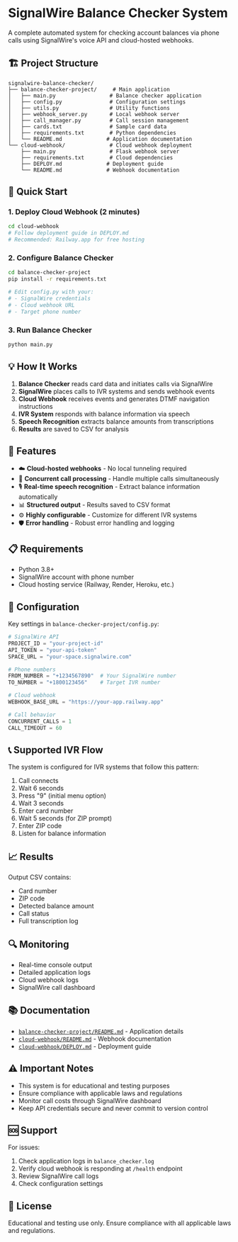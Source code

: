 # SignalWire Balance Checker System

A complete automated system for checking account balances via phone calls using SignalWire's voice API and cloud-hosted webhooks.

## 🏗️ Project Structure

```
signalwire-balance-checker/
├── balance-checker-project/     # Main application
│   ├── main.py                 # Balance checker application
│   ├── config.py               # Configuration settings
│   ├── utils.py                # Utility functions
│   ├── webhook_server.py       # Local webhook server
│   ├── call_manager.py         # Call session management
│   ├── cards.txt               # Sample card data
│   ├── requirements.txt        # Python dependencies
│   └── README.md              # Application documentation
└── cloud-webhook/              # Cloud webhook deployment
    ├── main.py                 # Flask webhook server
    ├── requirements.txt        # Cloud dependencies
    ├── DEPLOY.md              # Deployment guide
    └── README.md              # Webhook documentation
```

## 🚀 Quick Start

### 1. Deploy Cloud Webhook (2 minutes)

```bash
cd cloud-webhook
# Follow deployment guide in DEPLOY.md
# Recommended: Railway.app for free hosting
```

### 2. Configure Balance Checker

```bash
cd balance-checker-project
pip install -r requirements.txt

# Edit config.py with your:
# - SignalWire credentials
# - Cloud webhook URL
# - Target phone number
```

### 3. Run Balance Checker

```bash
python main.py
```

## 💡 How It Works

1. **Balance Checker** reads card data and initiates calls via SignalWire
2. **SignalWire** places calls to IVR systems and sends webhook events
3. **Cloud Webhook** receives events and generates DTMF navigation instructions
4. **IVR System** responds with balance information via speech
5. **Speech Recognition** extracts balance amounts from transcriptions
6. **Results** are saved to CSV for analysis

## 🌟 Features

- ☁️ **Cloud-hosted webhooks** - No local tunneling required
- 🔄 **Concurrent call processing** - Handle multiple calls simultaneously  
- 🎙️ **Real-time speech recognition** - Extract balance information automatically
- 📊 **Structured output** - Results saved to CSV format
- ⚙️ **Highly configurable** - Customize for different IVR systems
- 🛡️ **Error handling** - Robust error handling and logging

## 📋 Requirements

- Python 3.8+
- SignalWire account with phone number
- Cloud hosting service (Railway, Render, Heroku, etc.)

## 🔧 Configuration

Key settings in `balance-checker-project/config.py`:

```python
# SignalWire API
PROJECT_ID = "your-project-id"
API_TOKEN = "your-api-token"
SPACE_URL = "your-space.signalwire.com"

# Phone numbers
FROM_NUMBER = "+1234567890"  # Your SignalWire number
TO_NUMBER = "+1800123456"    # Target IVR number

# Cloud webhook
WEBHOOK_BASE_URL = "https://your-app.railway.app"

# Call behavior
CONCURRENT_CALLS = 1
CALL_TIMEOUT = 60
```

## 📞 Supported IVR Flow

The system is configured for IVR systems that follow this pattern:

1. Call connects
2. Wait 6 seconds
3. Press "9" (initial menu option)
4. Wait 3 seconds
5. Enter card number
6. Wait 5 seconds (for ZIP prompt)
7. Enter ZIP code
8. Listen for balance information

## 📈 Results

Output CSV contains:
- Card number
- ZIP code
- Detected balance amount
- Call status
- Full transcription log

## 🔍 Monitoring

- Real-time console output
- Detailed application logs
- Cloud webhook logs
- SignalWire call dashboard

## 📚 Documentation

- [`balance-checker-project/README.md`](balance-checker-project/README.md) - Application details
- [`cloud-webhook/README.md`](cloud-webhook/README.md) - Webhook documentation
- [`cloud-webhook/DEPLOY.md`](cloud-webhook/DEPLOY.md) - Deployment guide

## ⚠️ Important Notes

- This system is for educational and testing purposes
- Ensure compliance with applicable laws and regulations
- Monitor call costs through SignalWire dashboard
- Keep API credentials secure and never commit to version control

## 🆘 Support

For issues:
1. Check application logs in `balance_checker.log`
2. Verify cloud webhook is responding at `/health` endpoint
3. Review SignalWire call logs
4. Check configuration settings

## 📄 License

Educational and testing use only. Ensure compliance with all applicable laws and regulations. 